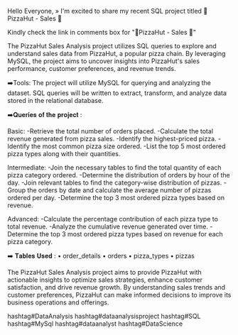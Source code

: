 Hello Everyone,
» I'm excited to share my recent SQL project titled 🍕PizzaHut - Sales 🍕

Kindly check the link in comments box for "🍕PizzaHut - Sales 🍕" 

 The PizzaHut Sales Analysis project utilizes SQL queries to explore and understand sales data from PizzaHut, a popular pizza chain. By leveraging MySQL, the project aims to uncover insights into PizzaHut's sales performance, customer preferences, and revenue trends.

➡️Tools:
The project will utilize MySQL for querying and analyzing the dataset. SQL queries will be written to extract, transform, and analyze data stored in the relational database.

➡️𝐐𝐮𝐞𝐫𝐢𝐞𝐬 𝐨𝐟 𝐭𝐡𝐞 𝐩𝐫𝐨𝐣𝐞𝐜𝐭 :

Basic:
-Retrieve the total number of orders placed.
-Calculate the total revenue generated from pizza sales.
-Identify the highest-priced pizza.
-Identify the most common pizza size ordered.
-List the top 5 most ordered pizza types along with their quantities.


Intermediate:
-Join the necessary tables to find the total quantity of each pizza category ordered.
-Determine the distribution of orders by hour of the day.
-Join relevant tables to find the category-wise distribution of pizzas.
-Group the orders by date and calculate the average number of pizzas ordered per day.
-Determine the top 3 most ordered pizza types based on revenue.

Advanced:
-Calculate the percentage contribution of each pizza type to total revenue.
-Analyze the cumulative revenue generated over time.
-Determine the top 3 most ordered pizza types based on revenue for each pizza category.

➡️ 𝐓𝐚𝐛𝐥𝐞𝐬 𝐔𝐬𝐞𝐝 :
• order_details
• orders
• pizza_types
• pizzas


The PizzaHut Sales Analysis project aims to provide PizzaHut with actionable insights to optimize sales strategies, enhance customer satisfaction, and drive revenue growth. By understanding sales trends and customer preferences, PizzaHut can make informed decisions to improve its business operations and offerings.

hashtag#DataAnalysis
hashtag#dataanalysisproject 
hashtag#SQL 
hashtag#MySql
hashtag#dataanalyst
hashtag#DataScience
